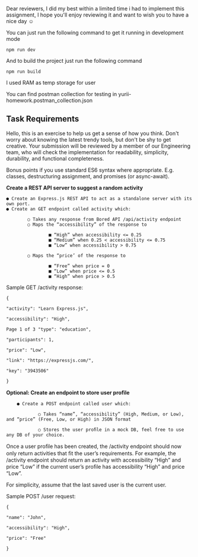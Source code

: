 Dear reviewers, 
I did my best within a limited time i had to implement this assignment,
I hope you'll enjoy reviewing it and want to wish you to have a nice day ☺️

You can just run the following command to get it running in development mode

```npm run dev```

And to build the project just run the following command

```npm run build```

I used RAM as temp storage for user

You can find postman collection for testing in yurii-homework.postman_collection.json


Task Requirements
--------
Hello, this is an exercise to help us get a sense of how you think. Don't worry about knowing the latest trendy tools, but don't be shy to get creative. Your submission will be reviewed by a member of our Engineering team, who will check the implementation for readability, simplicity, durability, and functional completeness.

Bonus points if you use standard ES6 syntax where appropriate. E.g. classes, destructuring assignment, and promises (or async-await).

**Create a REST API server to suggest a random  activity**

    ● Create an Express.js REST API to act as a standalone server with its own port.
    ● Create an GET endpoint called activity which:

            ○ Takes any response from Bored API /api/activity endpoint 
            ○ Maps the “accessibility” of the response to

                    ■ “High” when accessibility <= 0.25
                    ■ “Medium” when 0.25 < accessibility <= 0.75
                    ■ “Low” when accessibility > 0.75 

            ○ Maps the “price’ of the response to

                    ■ “Free” when price = 0
                    ■ “Low” when price <= 0.5
                    ■ “High” when price > 0.5 
Sample GET /activity response:

```
{

"activity": "Learn Express.js",

"accessibility": "High",

Page 1 of 3 "type": "education",

"participants": 1,

"price": "Low",

"link": "https://expressjs.com/",

"key": "3943506"

}
```

**Optional: Create an endpoint to store user proﬁle**

        ● Create a POST endpoint called user which:

                ○ Takes “name”, “accessibility” (High, Medium, or Low), and “price” (Free, Low, or High) in JSON format

                ○ Stores the user proﬁle in a mock DB, feel free to use any DB of your choice.

Once a user proﬁle has been created, the /activity endpoint should now only return activities that ﬁt the user’s requirements. For example, the /activity endpoint should return an activity with accessibility “High” and price “Low” if the current user’s proﬁle has accessibility “High” and price “Low”.

For simplicity, assume that the last saved user is the current user.

Sample POST /user request:

```
{

"name": "John",

"accessibility": "High",

"price": "Free"

}
```
